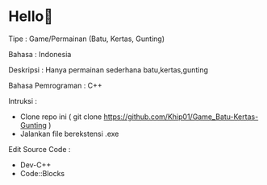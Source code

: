 # Hello👋

Tipe : Game/Permainan
(Batu, Kertas, Gunting)

Bahasa : Indonesia

Deskripsi :
  Hanya permainan sederhana batu,kertas,gunting 

Bahasa Pemrograman : C++

Intruksi : 
- Clone repo ini ( git clone https://github.com/Khip01/Game_Batu-Kertas-Gunting ) 
- Jalankan file berekstensi .exe

Edit Source Code :
- Dev-C++
- Code::Blocks
